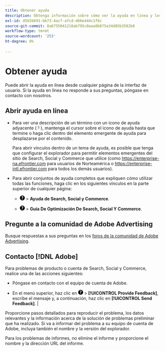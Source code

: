 ```yaml
---
title: Obtener ayuda
description: Obtenga información sobre cómo ver la ayuda en línea y los recursos de la comunidad, y cómo obtener asistencia técnica.
exl-id: d5b5b691-bb73-4acf-afcd-d66e444c1f6c
source-git-commit: 8a6755041218ab795c0aaa8b875a34d85b3582b8
workflow-type: tm+mt
source-wordcount: '253'
ht-degree: 0%

---
```


# Obtener ayuda

Puede abrir la ayuda en línea desde cualquier página de la interfaz de usuario. Si la ayuda en línea no responde a sus preguntas, póngase en contacto con nosotros.

## Abrir ayuda en línea

* Para ver una descripción de un término con un icono de ayuda adyacente (![icono de ayuda](/help/search-social-commerce/assets/help-field.png "icono de ayuda")), mantenga el cursor sobre el icono de ayuda hasta que termine o haga clic dentro del elemento emergente de ayuda para desplazarse por el contenido.

  Para abrir vínculos dentro de un tema de ayuda, es posible que tenga que configurar el explorador para permitir elementos emergentes del sitio de Search, Social y Commerce que utilice (como https://enterprise-na.efrontier.com para usuarios de Norteamérica o https://enterprise-intl.efrontier.com para todos los demás usuarios).

* Para abrir conjuntos de ayuda completos que expliquen cómo utilizar todas las funciones, haga clic en los siguientes vínculos en la parte superior de cualquier página:

   * ![Ayuda](/help/search-social-commerce/assets/help-main-menu.png "Ayuda") > **Ayuda de Search, Social y Commerce**.

   * ![Ayuda](/help/search-social-commerce/assets/help-main-menu.png "Ayuda") > **Guía De Optimización De Search, Social Y Commerce**.

## Pregunte a la comunidad de Adobe Advertising

Busque respuestas a sus preguntas en los [foros de la comunidad de Adobe Advertising](https://experienceleaguecommunities.adobe.com/t5/adobe-advertising/ct-p/adobe-advertising-cloud-community).

## Contacto [!DNL Adobe]

Para problemas de producto o cuenta de Search, Social y Commerce, realice una de las acciones siguientes:

* Póngase en contacto con el equipo de cuenta de Adobe.

* En el menú superior, haz clic en ![Ayuda](/help/search-social-commerce/assets/help-main-menu.png "Ayuda") > **[!UICONTROL Provide Feedback]**, escribe el mensaje y, a continuación, haz clic en **[!UICONTROL Send Feedback]**. |

Proporcione pasos detallados para reproducir el problema, los datos relevantes y la información acerca de la solución de problemas preliminar que ha realizado. Si va a informar del problema a su equipo de cuenta de Adobe, incluya también el nombre y la versión del explorador.

Para los problemas de informes, no elimine el informe y proporcione el nombre y la dirección URL del informe.
